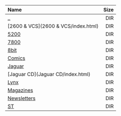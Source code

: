 |Name|Size|
|:---|---:|
|[..](../index.html)|DIR|
|[2600 & VCS](2600 & VCS/index.html)|DIR|
|[5200](5200/index.html)|DIR|
|[7800](7800/index.html)|DIR|
|[8bit](8bit/index.html)|DIR|
|[Comics](Comics/index.html)|DIR|
|[Jaguar](Jaguar/index.html)|DIR|
|[Jaguar CD](Jaguar CD/index.html)|DIR|
|[Lynx](Lynx/index.html)|DIR|
|[Magazines](Magazines/index.html)|DIR|
|[Newsletters](Newsletters/index.html)|DIR|
|[ST](ST/index.html)|DIR|
